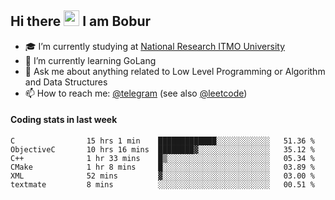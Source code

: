 ## Hi there <img src="https://media.giphy.com/media/hvRJCLFzcasrR4ia7z/giphy.gif" width="25px" height="25px"> I am Bobur

- :mortar_board: I’m currently studying at [National Research ITMO University](https://itmo.ru/)
- :seedling: I’m currently learning GoLang
- :speech_balloon: Ask me about anything related to Low Level Programming or Algorithm and Data Structures
- :mailbox: How to reach me: [@telegram](https://t.me/octoant) (see also [@leetcode](https://leetcode.com/octoant/))    

#### Coding stats in last week

<!--START_SECTION:waka-->

```text
C                15 hrs 1 min    █████████████░░░░░░░░░░░░   51.36 %
ObjectiveC       10 hrs 16 mins  ████████▓░░░░░░░░░░░░░░░░   35.12 %
C++              1 hr 33 mins    █▒░░░░░░░░░░░░░░░░░░░░░░░   05.34 %
CMake            1 hr 8 mins     █░░░░░░░░░░░░░░░░░░░░░░░░   03.89 %
XML              52 mins         ▓░░░░░░░░░░░░░░░░░░░░░░░░   03.00 %
textmate         8 mins          ░░░░░░░░░░░░░░░░░░░░░░░░░   00.51 %
```

<!--END_SECTION:waka-->

